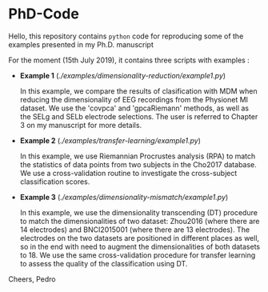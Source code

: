 # PhD-Code
Hello, this repository contains `python` code for reproducing some of the examples presented in my Ph.D. manuscript

For the moment (15th July 2019), it contains three scripts with examples :

- **Example 1** (*./examples/dimensionality-reduction/example1.py*)

  In this example, we compare the results of clasification with MDM when reducing the dimensionality of EEG recordings from the Physionet   MI dataset. We use the 'covpca' and 'gpcaRiemann' methods, as well as the SELg and SELb electrode selections. The user is referred to     Chapter 3 on my manuscript for more details.

- **Example 2** (*./examples/transfer-learning/example1.py*)

  In this example, we use Riemannian Procrustes analysis (RPA) to match the statistics of data points from two subjects in the Cho2017       database. We use a cross-validation routine to investigate the cross-subject classification scores. 
  
- **Example 3** (*./examples/dimensionality-mismatch/example1.py*)

  In this example, we use the dimensionality transcending (DT) procedure to match the dimensionalities of two dataset: Zhou2016 (where       there are 14 electrodes) and BNCI2015001 (where there are 13 electrodes). The electrodes on the two datasets are positioned in different   places as well, so in the end with need to augment the dimensionalities of both datasets to 18. We use the same cross-validation           procedure for transfer learning to assess the quality of the classification using DT.

Cheers,
Pedro
